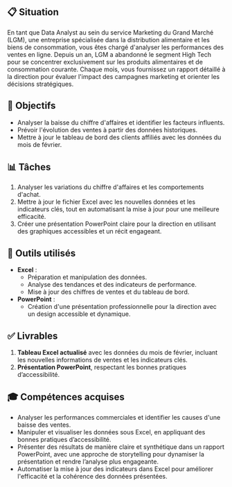 ## 📋 Situation
En tant que Data Analyst au sein du service Marketing du Grand Marché (LGM), une entreprise spécialisée dans la distribution alimentaire et les biens de consommation, vous êtes chargé d'analyser les performances des ventes en ligne. Depuis un an, LGM a abandonné le segment High Tech pour se concentrer exclusivement sur les produits alimentaires et de consommation courante. Chaque mois, vous fournissez un rapport détaillé à la direction pour évaluer l'impact des campagnes marketing et orienter les décisions stratégiques.

## 🎯 Objectifs
- Analyser la baisse du chiffre d'affaires et identifier les facteurs influents.  
- Prévoir l'évolution des ventes à partir des données historiques.  
- Mettre à jour le tableau de bord des clients affiliés avec les données du mois de février.

## 📊 Tâches
1. Analyser les variations du chiffre d'affaires et les comportements d'achat.  
2. Mettre à jour le fichier Excel avec les nouvelles données et les indicateurs clés, tout en automatisant la mise à jour pour une meilleure efficacité.
3. Créer une présentation PowerPoint claire pour la direction en utilisant des graphiques accessibles et un récit engageant.

## 🔧 Outils utilisés
- **Excel** :  
  - Préparation et manipulation des données.  
  - Analyse des tendances et des indicateurs de performance.  
  - Mise à jour des chiffres de ventes et du tableau de bord.  
- **PowerPoint** :  
  - Création d'une présentation professionnelle pour la direction avec un design accessible et dynamique.


## ✅ Livrables 
1. **Tableau Excel actualisé** avec les données du mois de février, incluant les nouvelles informations de ventes et les indicateurs clés.  
2. **Présentation PowerPoint**, respectant les bonnes pratiques d’accessibilité.

## 🎓 Compétences acquises
- Analyser les performances commerciales et identifier les causes d'une baisse des ventes.  
- Manipuler et visualiser les données sous Excel, en appliquant des bonnes pratiques d’accessibilité.  
- Présenter des résultats de manière claire et synthétique dans un rapport PowerPoint, avec une approche de storytelling pour dynamiser la présentation et rendre l’analyse plus engageante.  
- Automatiser la mise à jour des indicateurs dans Excel pour améliorer l'efficacité et la cohérence des données présentées.
